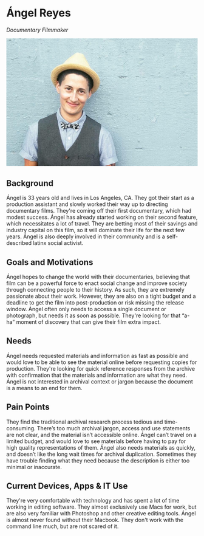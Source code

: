 # Ángel Reyes

_Documentary Filmmaker_

![persona image](img/angel-reyes.jpg)

## Background

Ángel is 33 years old and lives in Los Angeles, CA. They got their start as a production assistant and slowly worked their way up to directing documentary films. They're coming off their first documentary, which had modest success. Ángel has already started working on their second feature, which necessitates a lot of travel. They are betting most of their savings and industry capital on this film, so it will dominate their life for the next few years. Ángel is also deeply involved in their community and is a self-described latinx social activist.

## Goals and Motivations

Ángel hopes to change the world with their documentaries, believing that film can be a powerful force to enact social change and improve society through connecting people to their history. As such, they are extremely passionate about their work. However, they are also on a tight budget and a deadline to get the film into post-production or risk missing the release window. Ángel often only needs to access a single document or photograph, but needs it as soon as possible. They're looking for that “a-ha” moment of discovery that can give their film extra impact.

## Needs

Ángel needs requested materials and information as fast as possible and would love to be able to see the material online before requesting copies for production. They're looking for quick reference responses from the archive with confirmation that the materials and information are what they need. Ángel is not interested in archival context or jargon because the document is a means to an end for them.

## Pain Points

They find the traditional archival research process tedious and time-consuming. There’s too much archival jargon, access and use statements are not clear, and the material isn’t accessible online. Ángel can’t travel on a limited budget, and would love to see materials before having to pay for high quality representations of them. Ángel also needs materials as quickly, and doesn’t like the long wait times for archival duplication. Sometimes they have trouble finding what they need because the description is either too minimal or inaccurate.

## Current Devices, Apps & IT Use

They're very comfortable with technology and has spent a lot of time working in editing software. They almost exclusively use Macs for work, but are also very familiar with Photoshop and other creative editing tools. Ángel is almost never found without their Macbook. They don't work with the command line much, but are not scared of it.
